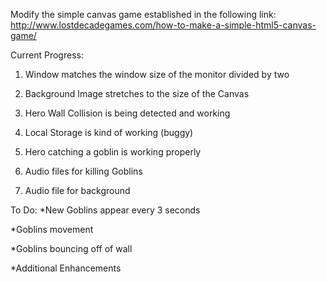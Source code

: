 Modify the simple canvas game established in the following link: http://www.lostdecadegames.com/how-to-make-a-simple-html5-canvas-game/

Current Progress:

1. Window matches the window size of the monitor divided by two

2. Background Image stretches to the size of the Canvas

3. Hero Wall Collision is being detected and working

4. Local Storage is kind of working (buggy)

5. Hero catching a goblin is working properly

6. Audio files for killing Goblins

7. Audio file for background

To Do:
*New Goblins appear every 3 seconds

*Goblins movement

*Goblins bouncing off of wall



*Additional Enhancements
